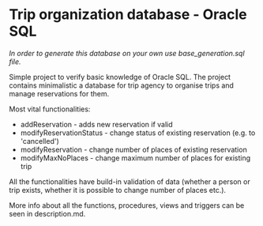 # Trip organization database - Oracle SQL
_In order to generate this database on your own use base_generation.sql file._

Simple project to verify basic knowledge of Oracle SQL. The project contains minimalistic
a database for trip agency to organise trips and manage reservations for them.

Most vital functionalities:
 * addReservation - adds new reservation if valid
 * modifyReservationStatus - change status of existing reservation (e.g. to 'cancelled')
 * modifyReservation - change number of places of existing reservation
 * modifyMaxNoPlaces - change maximum number of places for existing trip

All the functionalities have build-in validation of data (whether a person or trip exists,
whether it is possible to change number of places etc.).

More info about all the functions, procedures, views and triggers can be seen in description.md.
